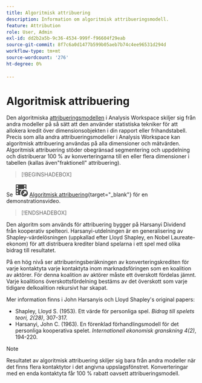 ```yaml
---
title: Algoritmisk attribuering
description: Information om algoritmisk attribueringsmodell.
feature: Attribution
role: User, Admin
exl-id: dd2b2a5b-9c36-4534-999f-f96604f29eab
source-git-commit: 8f7c6a0d1477b599b05aeb7b74c4ee96531d294d
workflow-type: tm+mt
source-wordcount: '276'
ht-degree: 0%

---
```


# Algoritmisk attribuering

Den algoritmiska [attribueringsmodellen](models.md) i Analysis Workspace skiljer sig från andra modeller på så sätt att den använder statistiska tekniker för att allokera kredit över dimensionsobjekten i din rapport eller frihandstabell. Precis som alla andra attribueringsmodeller i Analysis Workspace kan algoritmisk attribuering användas på alla dimensioner och mätvärden. Algoritmisk attribuering stöder obegränsad segmentering och uppdelning och distribuerar 100 % av konverteringarna till en eller flera dimensioner i tabellen (kallas även&quot;fraktionell&quot; attribuering).


>[!BEGINSHADEBOX]

Se ![VideoCheckedOut](/help/assets/icons/VideoCheckedOut.svg) [Algoritmisk attribuering](https://video.tv.adobe.com/v/36205?quality=12&learn=on){target="_blank"} för en demonstrationsvideo.

>[!ENDSHADEBOX]


Den algoritm som används för attribuering bygger på Harsanyi Dividend från kooperativ spelteori. Harsanyi-utdelningen är en generalisering av Shapley-värdelösningen (uppkallad efter Lloyd Shapley, en Nobel Laureate-ekonom) för att distribuera krediter bland spelarna i ett spel med olika bidrag till resultatet.

På en hög nivå ser attribueringsberäkningen av konverteringskrediten för varje kontaktyta varje kontaktyta inom marknadsföringen som en koalition av aktörer. För denna koalition av aktörer måste ett överskott fördelas jämnt. Varje koalitions överskottsfördelning bestäms av det överskott som varje tidigare delkoalition rekursivt har skapat.

Mer information finns i John Harsanyis och Lloyd Shapley&#39;s original papers:

* Shapley, Lloyd S. (1953). Ett värde för personliga spel. *Bidrag till spelets teori, 2(28)*, 307-317.
* Harsanyi, John C. (1963). En förenklad förhandlingsmodell för det personliga kooperativa spelet. *Internationell ekonomisk granskning 4(2)*, 194-220.

>[!NOTE]
>
>Resultatet av algoritmisk attribuering skiljer sig bara från andra modeller när det finns flera kontaktytor i det angivna uppslagsfönstret. Konverteringar med en enda kontaktyta får 100 % rabatt oavsett attribueringsmodell.
